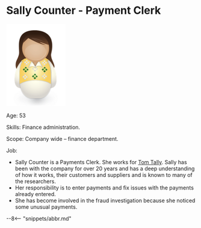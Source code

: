 <!-- SPDX-License-Identifier: CC-BY-4.0 -->
<!-- Copyright Contributors to the ODPi Egeria project. -->

# Sally Counter - Payment Clerk

![Icon](sally-counter.png)

Age: 53

Skills: Finance administration.

Scope: Company wide – finance department.

Job:

* Sally Counter is a Payments Clerk.  She works for [Tom Tally](/practices/coco-pharmaceuticals/personas/tom-tally). Sally has been with the company for over 20 years and has a deep understanding of how it works, their customers and suppliers and is known to many of the researchers.
* Her responsibility is to enter payments and fix issues with the payments already entered.
* She has become involved in the fraud investigation because she noticed some unusual payments.


--8<-- "snippets/abbr.md"
